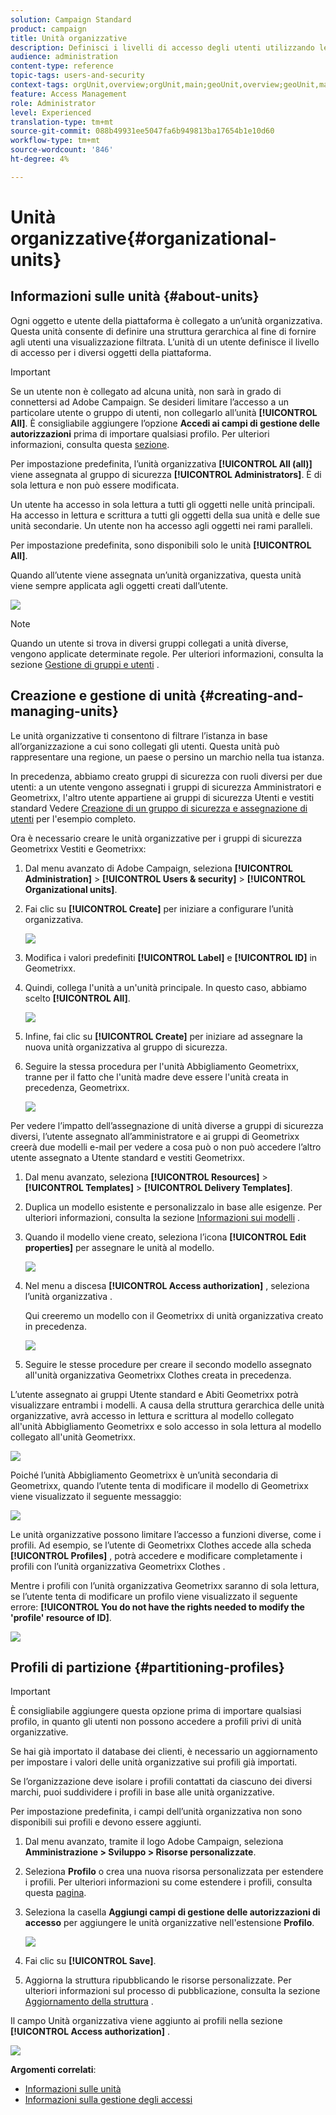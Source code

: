 ```yaml
---
solution: Campaign Standard
product: campaign
title: Unità organizzative
description: Definisci i livelli di accesso degli utenti utilizzando le unità organizzative.
audience: administration
content-type: reference
topic-tags: users-and-security
context-tags: orgUnit,overview;orgUnit,main;geoUnit,overview;geoUnit,main
feature: Access Management
role: Administrator
level: Experienced
translation-type: tm+mt
source-git-commit: 088b49931ee5047fa6b949813ba17654b1e10d60
workflow-type: tm+mt
source-wordcount: '846'
ht-degree: 4%

---
```



# Unità organizzative{#organizational-units}

## Informazioni sulle unità {#about-units}

Ogni oggetto e utente della piattaforma è collegato a un’unità organizzativa. Questa unità consente di definire una struttura gerarchica al fine di fornire agli utenti una visualizzazione filtrata. L’unità di un utente definisce il livello di accesso per i diversi oggetti della piattaforma.

>[!IMPORTANT]
>
>Se un utente non è collegato ad alcuna unità, non sarà in grado di connettersi ad Adobe Campaign. Se desideri limitare l’accesso a un particolare utente o gruppo di utenti, non collegarlo all’unità **[!UICONTROL All]**. È consigliabile aggiungere l’opzione **Accedi ai campi di gestione delle autorizzazioni** prima di importare qualsiasi profilo. Per ulteriori informazioni, consulta questa [sezione](../../administration/using/organizational-units.md#partitioning-profiles).
>
>Per impostazione predefinita, l’unità organizzativa **[!UICONTROL All (all)]** viene assegnata al gruppo di sicurezza **[!UICONTROL Administrators]**. È di sola lettura e non può essere modificata.

Un utente ha accesso in sola lettura a tutti gli oggetti nelle unità principali. Ha accesso in lettura e scrittura a tutti gli oggetti della sua unità e delle sue unità secondarie. Un utente non ha accesso agli oggetti nei rami paralleli.

Per impostazione predefinita, sono disponibili solo le unità **[!UICONTROL All]**.

Quando all’utente viene assegnata un’unità organizzativa, questa unità viene sempre applicata agli oggetti creati dall’utente.

![](assets/user_management_2.png)

>[!NOTE]
>
>Quando un utente si trova in diversi gruppi collegati a unità diverse, vengono applicate determinate regole. Per ulteriori informazioni, consulta la sezione [Gestione di gruppi e utenti](../../administration/using/managing-groups-and-users.md) .

## Creazione e gestione di unità {#creating-and-managing-units}

Le unità organizzative ti consentono di filtrare l’istanza in base all’organizzazione a cui sono collegati gli utenti. Questa unità può rappresentare una regione, un paese o persino un marchio nella tua istanza.

In precedenza, abbiamo creato gruppi di sicurezza con ruoli diversi per due utenti: a un utente vengono assegnati i gruppi di sicurezza Amministratori e Geometrixx, l&#39;altro utente appartiene ai gruppi di sicurezza Utenti e vestiti standard Vedere [Creazione di un gruppo di sicurezza e assegnazione di utenti](../../administration/using/managing-groups-and-users.md#creating-a-security-group-and-assigning-users) per l&#39;esempio completo.

Ora è necessario creare le unità organizzative per i gruppi di sicurezza Geometrixx Vestiti e Geometrixx:

1. Dal menu avanzato di Adobe Campaign, seleziona **[!UICONTROL Administration]** > **[!UICONTROL Users & security]** > **[!UICONTROL Organizational units]**.
1. Fai clic su **[!UICONTROL Create]** per iniziare a configurare l’unità organizzativa.

   ![](assets/manage_units_1.png)

1. Modifica i valori predefiniti **[!UICONTROL Label]** e **[!UICONTROL ID]** in Geometrixx.
1. Quindi, collega l&#39;unità a un&#39;unità principale. In questo caso, abbiamo scelto **[!UICONTROL All]**.

   ![](assets/manage_units_2.png)

1. Infine, fai clic su **[!UICONTROL Create]** per iniziare ad assegnare la nuova unità organizzativa al gruppo di sicurezza.
1. Seguire la stessa procedura per l&#39;unità Abbigliamento Geometrixx, tranne per il fatto che l&#39;unità madre deve essere l&#39;unità creata in precedenza, Geometrixx.

   ![](assets/manage_units_3.png)

Per vedere l’impatto dell’assegnazione di unità diverse a gruppi di sicurezza diversi, l’utente assegnato all’amministratore e ai gruppi di Geometrixx creerà due modelli e-mail per vedere a cosa può o non può accedere l’altro utente assegnato a Utente standard e vestiti Geometrixx.

1. Dal menu avanzato, seleziona **[!UICONTROL Resources]** > **[!UICONTROL Templates]** > **[!UICONTROL Delivery Templates]**.
1. Duplica un modello esistente e personalizzalo in base alle esigenze. Per ulteriori informazioni, consulta la sezione [Informazioni sui modelli](../../start/using/marketing-activity-templates.md) .
1. Quando il modello viene creato, seleziona l’icona **[!UICONTROL Edit properties]** per assegnare le unità al modello.

   ![](assets/manage_units_6.png)

1. Nel menu a discesa **[!UICONTROL Access authorization]** , seleziona l’unità organizzativa .

   Qui creeremo un modello con il Geometrixx di unità organizzativa creato in precedenza.

   ![](assets/manage_units_5.png)

1. Seguire le stesse procedure per creare il secondo modello assegnato all&#39;unità organizzativa Geometrixx Clothes creata in precedenza.

L’utente assegnato ai gruppi Utente standard e Abiti Geometrixx potrà visualizzare entrambi i modelli. A causa della struttura gerarchica delle unità organizzative, avrà accesso in lettura e scrittura al modello collegato all&#39;unità Abbigliamento Geometrixx e solo accesso in sola lettura al modello collegato all&#39;unità Geometrixx.

![](assets/manage_units_7.png)

Poiché l’unità Abbigliamento Geometrixx è un’unità secondaria di Geometrixx, quando l’utente tenta di modificare il modello di Geometrixx viene visualizzato il seguente messaggio:

![](assets/manage_units_8.png)

Le unità organizzative possono limitare l’accesso a funzioni diverse, come i profili. Ad esempio, se l’utente di Geometrixx Clothes accede alla scheda **[!UICONTROL Profiles]** , potrà accedere e modificare completamente i profili con l’unità organizzativa Geometrixx Clothes .

Mentre i profili con l’unità organizzativa Geometrixx saranno di sola lettura, se l’utente tenta di modificare un profilo viene visualizzato il seguente errore: **[!UICONTROL You do not have the rights needed to modify the 'profile' resource of ID]**.

![](assets/manage_units_10.png)

## Profili di partizione {#partitioning-profiles}

>[!IMPORTANT]
>
>È consigliabile aggiungere questa opzione prima di importare qualsiasi profilo, in quanto gli utenti non possono accedere a profili privi di unità organizzative.
>
>Se hai già importato il database dei clienti, è necessario un aggiornamento per impostare i valori delle unità organizzative sui profili già importati.

Se l’organizzazione deve isolare i profili contattati da ciascuno dei diversi marchi, puoi suddividere i profili in base alle unità organizzative.

Per impostazione predefinita, i campi dell’unità organizzativa non sono disponibili sui profili e devono essere aggiunti.

1. Dal menu avanzato, tramite il logo Adobe Campaign, seleziona **Amministrazione > Sviluppo > Risorse personalizzate**.
1. Seleziona **Profilo** o crea una nuova risorsa personalizzata per estendere i profili. Per ulteriori informazioni su come estendere i profili, consulta questa [pagina](../../developing/using/extending-the-profile-resource-with-a-new-field.md#step-1--extend-the-profile-resource).
1. Seleziona la casella **Aggiungi campi di gestione delle autorizzazioni di accesso** per aggiungere le unità organizzative nell&#39;estensione **Profilo**.

   ![](assets/user_management_9.png)

1. Fai clic su **[!UICONTROL Save]**.
1. Aggiorna la struttura ripubblicando le risorse personalizzate. Per ulteriori informazioni sul processo di pubblicazione, consulta la sezione [Aggiornamento della struttura](../../developing/using/updating-the-database-structure.md) .

Il campo Unità organizzativa viene aggiunto ai profili nella sezione **[!UICONTROL Access authorization]** .

![](assets/user_management_10.png)

**Argomenti correlati**:

* [Informazioni sulle unità](../../administration/using/organizational-units.md#about-units)
* [Informazioni sulla gestione degli accessi](../../administration/using/about-access-management.md)

